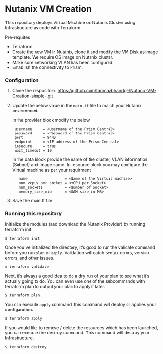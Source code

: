 # Nutanix VM Creation


This repository deploys Virtual Machine on Nutanix Cluster using Infrastructure as code with Terraform.

Pre-requites

- Terraform
- Create the new VM in Nutanix, clone it and modify the VM Disk as image template. We require OS image on Nutanix cluster.
- Make sure networking VLAN has been configured.
- Establish the connectivity to Prism.

### Configuration

1. Clone the respository.
        https://github.com/tanmaybhandge/Nutanix-VM-Creation-simple-.git

2. Update the below value in the ```main.tf``` file to match your Nutanix environment.

      In the provider block modify the below

        username     = <Username of the Prism Central>
        password     = <Password of the Prism Central>
        port         = 9440
        endpoint     = <IP address of the Prism Central>
        insecure     = true
        wait_timeout = 10

      In the data block provide the name of the cluster, VLAN information (Subnet) and Image name. In resource block you may configure the Virtual machine as per your requirment

          name                 = <Name of the Virtual machine>
          num_vcpus_per_socket = <vCPU per Socket>
          num_sockets          = <Number of Socket>
          memory_size_mib      = <RAM size in MB>

  3. Save the main.tf file.

### Running this repository
Initialize the modules (and download the Nutanix Provider) by running terraform init.

    $ terraform init

Once you’ve initialized the directory, it’s good to run the validate command before you run ```plan``` or ```apply```. Validation will catch syntax errors, version errors, and other issues.

    $ terraform validate

Next, it’s always a good idea to do a dry run of your plan to see what it’s actually going to do. You can even use one of the subcommands with terraform plan to output your plan to apply it later.

    $ terraform plan

You can execute ```apply``` command, this command will deploy or applies your configuration.

    $ terraform apply

If you would like to remove / delete the resources which has been launched, you can execute the destroy command. This command will destroy your Infrastructure.

    $ terraform destroy
